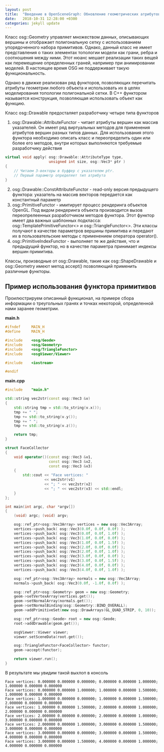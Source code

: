```yaml
---
layout: post
title:  "Введение в OpenSceneGraph: Обновление геометрических атрибутов"
date:   2018-10-31 12:28:00 +0300
categories: jekyll update
---
```


Класс osg::Geometry управляет множеством данных, описывающих вершины и отображает полигональную сетку с использованием упорядоченного набора примитивов. Однако, данный класс не имеет представления о таких элементах топологии модели как грани, ребра и соотношения между ними. Этот нюанс мешает реализации таких вещей как перемещение определенных граней, например при анимировании моделей. В настоящее время OSG не поддерживает такую функциональность.

Однако в движке реализован ряд функторов, позволяющих перечитать атрибуты геометрии любого объекта и использовать их в целях моделирования топологии полигональной сетки. В C++ функтором называется конструкция, позволяющая использовать объект как функцию. 

Класс osg::Drawable предосталяет разработчику четыре типа функторов

1. osg::Drawable::AttributeFunctor - читает атрибуты вершин как массив указателей. Он имеет ряд виртуальных методов для применения атрибутов вершин разных типов данных. Для использования этого функтора необходимо описать класс и переопределить один или более его методов, внутри которых выполняются требуемые разработчику действия

```cpp
virtual void apply( osg::Drawable::AttributeType type, 
					unsigned int size, osg::Vec3* ptr )
{
	// Читаем 3-векторы в буффер с указателем ptr.
	// Первый параметр определяет тип атрибута
}
```

2. osg::Drawable::ConstAttributeFunctor - read-only версия предыдущего функтора: указатель на массив векторов передается как константный параметр
3. osg::PrimitiveFunctor - имитирует процесс рендеринга объектов OpenGL. Под видом рендеринга объекта производится вызов переопрелеенных разработчиком методов функтора. Этот функтор имеет два важных шаблонных подкласса: osg::TemplatePrimitiveFunctor<> и osg::TriangleFunctor<>. Эти классы получают в качестве параметров вершины примитива и передают их в пользовательские методы с применением оператора operator().
4. osg::PrimitiveIndexFunctor - выполняет те же действия, что и предыдущий функтор, но в качестве параметра принимает индексы вершин примитива.

Классы, производные от osg::Drawable, такие как osg::ShapeDrawable и osg::Geometry имеют метод accept() позволяющий применить различные функторы.

## Пример использования функтора примитивов

Проилюстрируем описанный функционал, на примере сбора информации о треугольных гранях и точках некоторой, определенной нами заранее геометрии.

**main.h**
```cpp
#ifndef     MAIN_H
#define     MAIN_H

#include    <osg/Geode>
#include    <osg/Geometry>
#include    <osg/TriangleFunctor>
#include    <osgViewer/Viewer>

#include    <iostream>

#endif
```

**main.cpp**
```cpp
#include    "main.h"

std::string vec2str(const osg::Vec3 &v)
{
    std::string tmp = std::to_string(v.x());
    tmp += " ";
    tmp += std::to_string(v.y());
    tmp += " ";
    tmp += std::to_string(v.z());

    return tmp;
}

struct FaceCollector
{
    void operator()(const osg::Vec3 &v1,
                    const osg::Vec3 &v2,
                    const osg::Vec3 &v3)
    {
        std::cout << "Face vertices: "
                  << vec2str(v1)
                  << "; " << vec2str(v2)
                  << "; " << vec2str(v3) << std::endl;
    }
};

int main(int argc, char *argv[])
{
    (void) argc; (void) argv;

    osg::ref_ptr<osg::Vec3Array> vertices = new osg::Vec3Array;
    vertices->push_back( osg::Vec3(0.0f, 0.0f, 0.0f) );
    vertices->push_back( osg::Vec3(0.0f, 0.0f, 1.0f) );
    vertices->push_back( osg::Vec3(1.0f, 0.0f, 0.0f) );
    vertices->push_back( osg::Vec3(1.0f, 0.0f, 1.5f) );
    vertices->push_back( osg::Vec3(2.0f, 0.0f, 0.0f) );
    vertices->push_back( osg::Vec3(2.0f, 0.0f, 1.0f) );
    vertices->push_back( osg::Vec3(3.0f, 0.0f, 0.0f) );
    vertices->push_back( osg::Vec3(3.0f, 0.0f, 1.5f) );
    vertices->push_back( osg::Vec3(4.0f, 0.0f, 0.0f) );
    vertices->push_back( osg::Vec3(4.0f, 0.0f, 1.0f) );

    osg::ref_ptr<osg::Vec3Array> normals = new osg::Vec3Array;
    normals->push_back( osg::Vec3(0.0f, -1.0f, 0.0f) );

    osg::ref_ptr<osg::Geometry> geom = new osg::Geometry;
    geom->setVertexArray(vertices.get());
    geom->setNormalArray(normals.get());
    geom->setNormalBinding(osg::Geometry::BIND_OVERALL);
    geom->addPrimitiveSet(new osg::DrawArrays(GL_QUAD_STRIP, 0, 10));

    osg::ref_ptr<osg::Geode> root = new osg::Geode;
    root->addDrawable(geom.get());

    osgViewer::Viewer viewer;
    viewer.setSceneData(root.get());

    osg::TriangleFunctor<FaceCollector> functor;
    geom->accept(functor);

    return viewer.run();
}
```

В результате мы увидим такой выхлоп в консоль

```
Face vertices: 0.000000 0.000000 0.000000; 0.000000 0.000000 1.000000; 1.000000 0.000000 0.000000
Face vertices: 0.000000 0.000000 1.000000; 1.000000 0.000000 1.500000; 1.000000 0.000000 0.000000
Face vertices: 1.000000 0.000000 0.000000; 1.000000 0.000000 1.500000; 2.000000 0.000000 0.000000
Face vertices: 1.000000 0.000000 1.500000; 2.000000 0.000000 1.000000; 2.000000 0.000000 0.000000
Face vertices: 2.000000 0.000000 0.000000; 2.000000 0.000000 1.000000; 3.000000 0.000000 0.000000
Face vertices: 2.000000 0.000000 1.000000; 3.000000 0.000000 1.500000; 3.000000 0.000000 0.000000
Face vertices: 3.000000 0.000000 0.000000; 3.000000 0.000000 1.500000; 4.000000 0.000000 0.000000
Face vertices: 3.000000 0.000000 1.500000; 4.000000 0.000000 1.000000; 4.000000 0.000000 0.000000
```